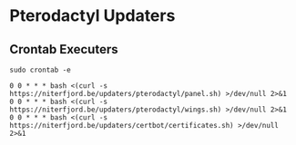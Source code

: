 # Pterodactyl Updaters

## Crontab Executers

````
sudo crontab -e
````

````
0 0 * * * bash <(curl -s https://niterfjord.be/updaters/pterodactyl/panel.sh) >/dev/null 2>&1
0 0 * * * bash <(curl -s https://niterfjord.be/updaters/pterodactyl/wings.sh) >/dev/null 2>&1
0 0 * * * bash <(curl -s https://niterfjord.be/updaters/certbot/certificates.sh) >/dev/null 2>&1
````